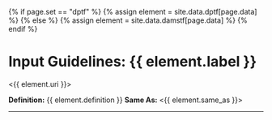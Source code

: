 {% if page.set == "dptf" %}
	{% assign element = site.data.dptf[page.data] %}
{% else %}
	{% assign element = site.data.damstf[page.data] %}
{% endif %}

# Input Guidelines: {{ element.label }}
<{{ element.uri }}>

__Definition:__ {{ element.definition }}
__Same As:__ <{{ element.same_as }}>

---

